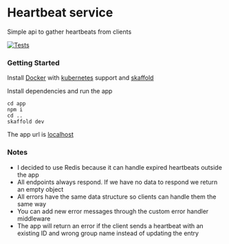 # Heartbeat service
Simple api to gather heartbeats from clients

[![Tests](https://github.com/eyesplitter/heartbeat-service/actions/workflows/tests.yml/badge.svg?branch=main)](https://github.com/eyesplitter/heartbeat-service/actions/workflows/tests.yml)

### Getting Started


Install [Docker](https://www.docker.com/) with [kubernetes](https://docs.docker.com/desktop/kubernetes/#enable-kubernetes) support and [skaffold](https://skaffold.dev/docs/install/)

Install dependencies and run the app

    cd app
    npm i
    cd ..
    skaffold dev
    
The app url is [localhost](http://localhost)
    
### Notes

- I decided to use Redis because it can handle expired heartbeats outside the app
- All endpoints always respond. If we have no data to respond we return an empty object
- All errors have the same data structure so clients can handle them the same way
- You can add new error messages through the custom error handler middleware
- The app will return an error if the client sends a heartbeat with an existing ID and wrong group name instead of updating the entry
